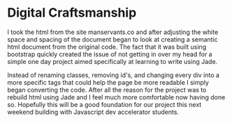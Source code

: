 Digital Craftsmanship
====================
I took the html from the site manservants.co and after adjusting the white space and spacing of the document began to look at creating a semantic html document from the original code. The fact that it was built using bootstrap quickly created the issue of not getting in over my head for a simple one day project aimed specifically at learning to write using Jade.

Instead of renaming classes, removing id's, and changing every div into a more specific tags that could help the page be more readable I simply began converting the code. After all the reason for the project was to rebuild html using Jade and I feel much more comfortable now having done so. Hopefully this will be a good foundation for our project this next weekend building with Javascript dev accelerator students. 
